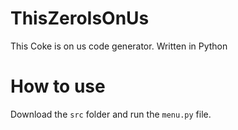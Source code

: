 # ThisZeroIsOnUs
This Coke is on us code generator. Written in Python

# How to use

Download the `src` folder and run the `menu.py` file. 
